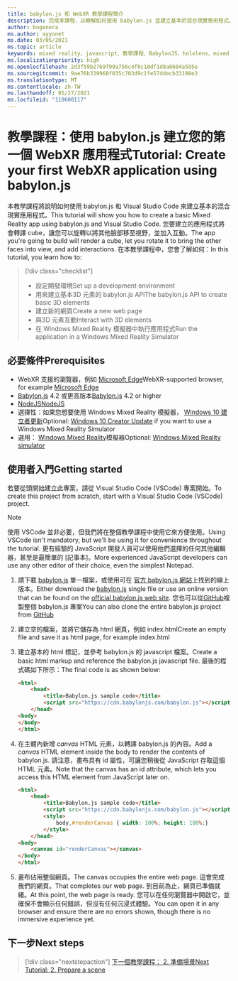 ```yaml
---
title: babylon.js 和 WebXR 教學課程簡介
description: 完成本課程，以瞭解如何使用 babylon.js 並建立基本的混合現實應用程式。
author: bogenera
ms.author: ayyonet
ms.date: 03/05/2021
ms.topic: article
keywords: mixed reality、javascript、教學課程、BabylonJS、hololens、mixed reality、UWP、Windows 10、WebXR、沉浸式網路
ms.localizationpriority: high
ms.openlocfilehash: 2d3f59b2769f99a756c4f0c10df1d8a8604a595e
ms.sourcegitcommit: 9ae76b339968f035c703d9c1fe57ddecb33198e3
ms.translationtype: MT
ms.contentlocale: zh-TW
ms.lasthandoff: 05/27/2021
ms.locfileid: "110600117"
---
```

# <a name="tutorial-create-your-first-webxr-application-using-babylonjs"></a><span data-ttu-id="975db-104">教學課程：使用 babylon.js 建立您的第一個 WebXR 應用程式</span><span class="sxs-lookup"><span data-stu-id="975db-104">Tutorial: Create your first WebXR application using babylon.js</span></span>

<span data-ttu-id="975db-105">本教學課程將說明如何使用 babylon.js 和 Visual Studio Code 來建立基本的混合現實應用程式。</span><span class="sxs-lookup"><span data-stu-id="975db-105">This tutorial will show you how to create a basic Mixed Reality app using babylon.js and Visual Studio Code.</span></span> <span data-ttu-id="975db-106">您要建立的應用程式將會轉譯 cube，讓您可以旋轉以將其他臉部移至視野，並加入互動。</span><span class="sxs-lookup"><span data-stu-id="975db-106">The app you're going to build will render a cube, let you rotate it to bring the other faces into view, and add interactions.</span></span> <span data-ttu-id="975db-107">在本教學課程中，您會了解如何：</span><span class="sxs-lookup"><span data-stu-id="975db-107">In this tutorial, you learn how to:</span></span>

> [!div class="checklist"]
> * <span data-ttu-id="975db-108">設定開發環境</span><span class="sxs-lookup"><span data-stu-id="975db-108">Set up a development environment</span></span>
> * <span data-ttu-id="975db-109">用來建立基本3D 元素的 babylon.js API</span><span class="sxs-lookup"><span data-stu-id="975db-109">The babylon.js API to create basic 3D elements</span></span>  
> * <span data-ttu-id="975db-110">建立新的網頁</span><span class="sxs-lookup"><span data-stu-id="975db-110">Create a new web page</span></span>
> * <span data-ttu-id="975db-111">與3D 元素互動</span><span class="sxs-lookup"><span data-stu-id="975db-111">Interact with 3D elements</span></span>
> * <span data-ttu-id="975db-112">在 Windows Mixed Reality 模擬器中執行應用程式</span><span class="sxs-lookup"><span data-stu-id="975db-112">Run the application in a Windows Mixed Reality Simulator</span></span>

## <a name="prerequisites"></a><span data-ttu-id="975db-113">必要條件</span><span class="sxs-lookup"><span data-stu-id="975db-113">Prerequisites</span></span>

* <span data-ttu-id="975db-114">WebXR 支援的瀏覽器，例如 [Microsoft Edge](../../../../whats-new/new-microsoft-edge.md)</span><span class="sxs-lookup"><span data-stu-id="975db-114">WebXR-supported browser, for example [Microsoft Edge](../../../../whats-new/new-microsoft-edge.md)</span></span>
* <span data-ttu-id="975db-115">[Babylon.js](https://doc.babylonjs.com/divingDeeper/developWithBjs/frameworkVers) 4.2 或更高版本</span><span class="sxs-lookup"><span data-stu-id="975db-115">[Babylon.js](https://doc.babylonjs.com/divingDeeper/developWithBjs/frameworkVers) 4.2 or higher</span></span>
* [<span data-ttu-id="975db-116">NodeJS</span><span class="sxs-lookup"><span data-stu-id="975db-116">NodeJS</span></span>](https://nodejs.org/)
* <span data-ttu-id="975db-117">選擇性：如果您想要使用 Windows Mixed Reality 模擬器， [Windows 10 建立者更新](https://www.microsoft.com/software-download/windows10)</span><span class="sxs-lookup"><span data-stu-id="975db-117">Optional: [Windows 10 Creator Update](https://www.microsoft.com/software-download/windows10) if you want to use a Windows Mixed Reality Simulator</span></span>
* <span data-ttu-id="975db-118">選用： [Windows Mixed Reality](../../../platform-capabilities-and-apis/using-the-windows-mixed-reality-simulator.md)模擬器</span><span class="sxs-lookup"><span data-stu-id="975db-118">Optional: [Windows Mixed Reality simulator](../../../platform-capabilities-and-apis/using-the-windows-mixed-reality-simulator.md)</span></span>

## <a name="getting-started"></a><span data-ttu-id="975db-119">使用者入門</span><span class="sxs-lookup"><span data-stu-id="975db-119">Getting started</span></span>

<span data-ttu-id="975db-120">若要從頭開始建立此專案，請從 Visual Studio Code (VSCode) 專案開始。</span><span class="sxs-lookup"><span data-stu-id="975db-120">To create this project from scratch, start with a Visual Studio Code (VSCode) project.</span></span>

> [!NOTE]
> <span data-ttu-id="975db-121">使用 VSCode 並非必要，但我們將在整個教學課程中使用它來方便使用。</span><span class="sxs-lookup"><span data-stu-id="975db-121">Using VSCode isn't mandatory, but we'll be using it for convenience throughout the tutorial.</span></span> <span data-ttu-id="975db-122">更有經驗的 JavaScript 開發人員可以使用他們選擇的任何其他編輯器，甚至是最簡單的 [記事本]。</span><span class="sxs-lookup"><span data-stu-id="975db-122">More experienced JavaScript developers can use any other editor of their choice, even the simplest Notepad.</span></span>

1. <span data-ttu-id="975db-123">請下載 [babylon.js](https://doc.babylonjs.com/divingDeeper/developWithBjs/frameworkVers) 單一檔案，或使用可在 [官方 babylon.js 網站](https://doc.babylonjs.com/divingDeeper/developWithBjs/frameworkVers)上找到的線上版本。</span><span class="sxs-lookup"><span data-stu-id="975db-123">Either download the [babylon.js](https://doc.babylonjs.com/divingDeeper/developWithBjs/frameworkVers) single file or use an online version that can be found on the [official babylon.js web site](https://doc.babylonjs.com/divingDeeper/developWithBjs/frameworkVers).</span></span> <span data-ttu-id="975db-124">您也可以從[GitHub](https://github.com/BabylonJS/Babylon.js)複製整個 babylon.js 專案</span><span class="sxs-lookup"><span data-stu-id="975db-124">You can also clone the entire babylon.js project from [GitHub](https://github.com/BabylonJS/Babylon.js)</span></span>
1. <span data-ttu-id="975db-125">建立空的檔案，並將它儲存為 html 網頁，例如 index.html</span><span class="sxs-lookup"><span data-stu-id="975db-125">Create an empty file and save it as html page, for example index.html</span></span>
1. <span data-ttu-id="975db-126">建立基本的 html 標記，並參考 babylon.js 的 javascript 檔案。</span><span class="sxs-lookup"><span data-stu-id="975db-126">Create a basic html markup and reference the babylon.js javascript file.</span></span> <span data-ttu-id="975db-127">最後的程式碼如下所示：</span><span class="sxs-lookup"><span data-stu-id="975db-127">The final code is as shown below:</span></span>

    ```html
    <html>
        <head>
            <title>Babylon.js sample code</title>
            <script src="https://cdn.babylonjs.com/babylon.js"></script>
        </head>
    <body>
    </body>
    </html>
    ```

1. <span data-ttu-id="975db-128">在主體內新增 *canvas* HTML 元素，以轉譯 babylon.js 的內容。</span><span class="sxs-lookup"><span data-stu-id="975db-128">Add a *canvas* HTML element inside the body to render the contents of babylon.js.</span></span> <span data-ttu-id="975db-129">請注意，畫布具有 id 屬性，可讓您稍後從 JavaScript 存取這個 HTML 元素。</span><span class="sxs-lookup"><span data-stu-id="975db-129">Note that the canvas has an id attribute, which lets you access this HTML element from JavaScript later on.</span></span>

    ```html
    <html>
        <head>
            <title>Babylon.js sample code</title>
            <script src="https://cdn.babylonjs.com/babylon.js"></script>
            <style>
                body,#renderCanvas { width: 100%; height: 100%;}
            </style>
        </head>
    <body>
        <canvas id="renderCanvas"></canvas>
    </body>
    </html>
    ```

1. <span data-ttu-id="975db-130">畫布佔用整個網頁。</span><span class="sxs-lookup"><span data-stu-id="975db-130">The canvas occupies the entire web page.</span></span> <span data-ttu-id="975db-131">這會完成我們的網頁。</span><span class="sxs-lookup"><span data-stu-id="975db-131">That completes our web page.</span></span> <span data-ttu-id="975db-132">到目前為止，網頁已準備就緒。</span><span class="sxs-lookup"><span data-stu-id="975db-132">At this point, the web page is ready.</span></span> <span data-ttu-id="975db-133">您可以在任何瀏覽器中開啟它，並確保不會顯示任何錯誤，但沒有任何沉浸式體驗。</span><span class="sxs-lookup"><span data-stu-id="975db-133">You can open it in any browser and ensure there are no errors shown, though there is no immersive experience yet.</span></span>

## <a name="next-steps"></a><span data-ttu-id="975db-134">下一步</span><span class="sxs-lookup"><span data-stu-id="975db-134">Next steps</span></span>

> [!div class="nextstepaction"]
> [<span data-ttu-id="975db-135">下一個教學課程： 2. 準備場景</span><span class="sxs-lookup"><span data-stu-id="975db-135">Next Tutorial: 2. Prepare a scene</span></span>](prepare-scene-02.md)
